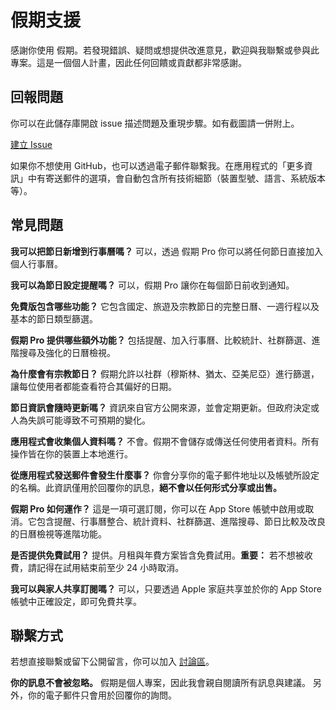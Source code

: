 # 假期支援

感謝你使用 假期。若發現錯誤、疑問或想提供改進意見，歡迎與我聯繫或參與此專案。這是一個個人計畫，因此任何回饋或貢獻都非常感謝。

## 回報問題

你可以在此儲存庫開啟 issue 描述問題及重現步驟。如有截圖請一併附上。

[建立 Issue](https://github.com/lucasditomase/feriados/issues/new?title=Problem%20with%20假期%20App&body=Describe%20the%20issue%20you%E2%80%99re%20experiencing%20below%3A%0A%0A-%20Device%3A%20%0A-%20iOS%20version%3A%20%0A-%20App%20version%3A%20%0A-%20Steps%20to%20reproduce%3A%0A%0A(Optional)%20Attach%20a%20screenshot%20or%20recording%20if%20you%20can.)

如果你不想使用 GitHub，也可以透過電子郵件聯繫我。在應用程式的「更多資訊」中有寄送郵件的選項，會自動包含所有技術細節（裝置型號、語言、系統版本等）。

## 常見問題

**我可以把節日新增到行事曆嗎？**
可以，透過 假期 Pro 你可以將任何節日直接加入個人行事曆。

**我可以為節日設定提醒嗎？**
可以，假期 Pro 讓你在每個節日前收到通知。

**免費版包含哪些功能？**
它包含國定、旅遊及宗教節日的完整日曆、一週行程以及基本的節日類型篩選。

**假期 Pro 提供哪些額外功能？**
包括提醒、加入行事曆、比較統計、社群篩選、進階搜尋及強化的日曆檢視。

**為什麼會有宗教節日？**
假期允許以社群（穆斯林、猶太、亞美尼亞）進行篩選，讓每位使用者都能查看符合其偏好的日期。

**節日資訊會隨時更新嗎？**
資訊來自官方公開來源，並會定期更新。但政府決定或人為失誤可能導致不可預期的變化。

**應用程式會收集個人資料嗎？**
不會。假期不會儲存或傳送任何使用者資料。所有操作皆在你的裝置上本地進行。

**從應用程式發送郵件會發生什麼事？**
你會分享你的電子郵件地址以及帳號所設定的名稱。此資訊僅用於回覆你的訊息，**絕不會以任何形式分享或出售。**

**假期 Pro 如何運作？**
這是一項可選訂閱，你可以在 App Store 帳號中啟用或取消。它包含提醒、行事曆整合、統計資料、社群篩選、進階搜尋、節日比較及改良的日曆檢視等進階功能。

**是否提供免費試用？**
提供。月租與年費方案皆含免費試用。**重要：** 若不想被收費，請記得在試用結束前至少 24 小時取消。

**我可以與家人共享訂閱嗎？**
可以，只要透過 Apple 家庭共享並於你的 App Store 帳號中正確設定，即可免費共享。

## 聯繫方式

若想直接聯繫或留下公開留言，你可以加入 [討論區](https://github.com/lucasditomase/feriados/discussions)。

**你的訊息不會被忽略。** 假期是個人專案，因此我會親自閱讀所有訊息與建議。
另外，你的電子郵件只會用於回覆你的詢問。
